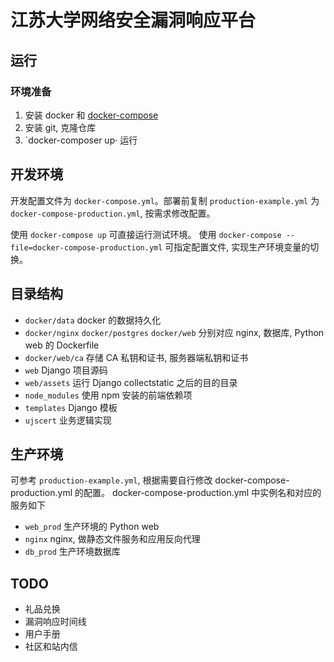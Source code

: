 # 江苏大学网络安全漏洞响应平台

## 运行

### 环境准备

1. 安装 docker 和 [docker-compose](https://docs.docker.com/compose/)
1. 安装 git, 克隆仓库
1. `docker-composer up· 运行

## 开发环境

开发配置文件为 `docker-compose.yml`。部署前复制 `production-example.yml` 为 `docker-compose-production.yml`, 按需求修改配置。

使用 `docker-compose up` 可直接运行测试环境。
使用 `docker-compose --file=docker-compose-production.yml` 可指定配置文件, 实现生产环境变量的切换。

## 目录结构

* `docker/data` docker 的数据持久化
* `docker/nginx` `docker/postgres` `docker/web` 分别对应 nginx, 数据库, Python web 的 Dockerfile
* `docker/web/ca` 存储 CA 私钥和证书, 服务器端私钥和证书
* `web` Django 项目源码
* `web/assets` 运行 Django collectstatic 之后的目的目录
* `node_modules` 使用 npm 安装的前端依赖项
* `templates` Django 模板
* `ujscert` 业务逻辑实现

## 生产环境

可参考 `production-example.yml`, 根据需要自行修改 docker-compose-production.yml 的配置。
docker-compose-production.yml 中实例名和对应的服务如下

* `web_prod` 生产环境的 Python web
* `nginx` nginx, 做静态文件服务和应用反向代理
* `db_prod` 生产环境数据库

## TODO

* 礼品兑换
* 漏洞响应时间线
* 用户手册
* 社区和站内信